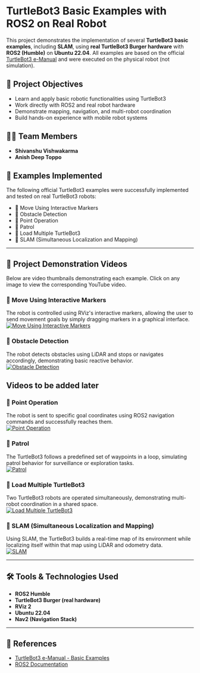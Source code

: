 # TurtleBot3 Basic Examples with ROS2 on Real Robot

This project demonstrates the implementation of several **TurtleBot3 basic examples**, including **SLAM**, using **real TurtleBot3 Burger hardware** with **ROS2 (Humble)** on **Ubuntu 22.04**. All examples are based on the official [TurtleBot3 e-Manual](https://emanual.robotis.com/docs/en/platform/turtlebot3/basic_examples/#basic-examples) and were executed on the physical robot (not simulation).

## 🚀 Project Objectives

- Learn and apply basic robotic functionalities using TurtleBot3
- Work directly with ROS2 and real robot hardware
- Demonstrate mapping, navigation, and multi-robot coordination
- Build hands-on experience with mobile robot systems

## 👨‍💻 Team Members

- **Shivanshu Vishwakarma**
- **Anish Deep Toppo**

## 📘 Examples Implemented

The following official TurtleBot3 examples were successfully implemented and tested on real TurtleBot3 robots:

- 🔹 Move Using Interactive Markers  
- 🔹 Obstacle Detection  
- 🔹 Point Operation  
- 🔹 Patrol  
- 🔹 Load Multiple TurtleBot3  
- 🔹 SLAM (Simultaneous Localization and Mapping)

---

## 🎥 Project Demonstration Videos

Below are video thumbnails demonstrating each example. Click on any image to view the corresponding YouTube video.

### 🔸 Move Using Interactive Markers  
The robot is controlled using RViz's interactive markers, allowing the user to send movement goals by simply dragging markers in a graphical interface.  
[![Move Using Interactive Markers](https://img.youtube.com/vi/zkmPdeBjQVg/0.jpg)](https://www.youtube.com/watch?v=zkmPdeBjQVg)

### 🔸 Obstacle Detection  
The robot detects obstacles using LiDAR and stops or navigates accordingly, demonstrating basic reactive behavior.  
[![Obstacle Detection](https://img.youtube.com/vi/egkBUS97TvI/0.jpg)](https://www.youtube.com/watch?v=egkBUS97TvI)


## Videos to be added later
### 🔸 Point Operation  
The robot is sent to specific goal coordinates using ROS2 navigation commands and successfully reaches them.  
[![Point Operation](https://img.youtube.com/vi/VIDEO_ID_3/0.jpg)](https://www.youtube.com/watch?v=VIDEO_ID_3)

### 🔸 Patrol  
The TurtleBot3 follows a predefined set of waypoints in a loop, simulating patrol behavior for surveillance or exploration tasks.  
[![Patrol](https://img.youtube.com/vi/VIDEO_ID_4/0.jpg)](https://www.youtube.com/watch?v=VIDEO_ID_4)

### 🔸 Load Multiple TurtleBot3  
Two TurtleBot3 robots are operated simultaneously, demonstrating multi-robot coordination in a shared space.  
[![Load Multiple TurtleBot3](https://img.youtube.com/vi/VIDEO_ID_5/0.jpg)](https://www.youtube.com/watch?v=VIDEO_ID_5)

### 🔸 SLAM (Simultaneous Localization and Mapping)  
Using SLAM, the TurtleBot3 builds a real-time map of its environment while localizing itself within that map using LiDAR and odometry data.  
[![SLAM](https://img.youtube.com/vi/VIDEO_ID_6/0.jpg)](https://www.youtube.com/watch?v=VIDEO_ID_6)

---

## 🛠️ Tools & Technologies Used

- **ROS2 Humble**
- **TurtleBot3 Burger (real hardware)**
- **RViz 2**
- **Ubuntu 22.04**
- **Nav2 (Navigation Stack)**

---

## 📌 References

- [TurtleBot3 e-Manual - Basic Examples](https://emanual.robotis.com/docs/en/platform/turtlebot3/basic_examples/#basic-examples)
- [ROS2 Documentation](https://docs.ros.org/en/humble/index.html)

